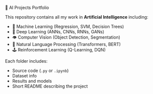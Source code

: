 🧠 AI Projects Portfolio

This repository contains all my work in **Artificial Intelligence** including:

- 🤖 Machine Learning (Regression, SVM, Decision Trees)
- 🧩 Deep Learning (ANNs, CNNs, RNNs, GANs)
- 👁️ Computer Vision (Object Detection, Segmentation)
- 💬 Natural Language Processing (Transformers, BERT)
- 🕹️ Reinforcement Learning (Q-Learning, DQN)

Each folder includes:
- Source code (`.py` or `.ipynb`)
- Dataset info
- Results and models
- Short README describing the project
